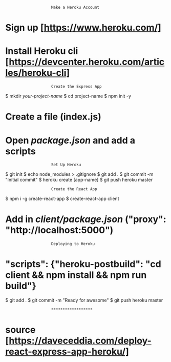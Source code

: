                         Make a Heroku Account

# Sign up [https://www.heroku.com/]

# Install Heroku cli [https://devcenter.heroku.com/articles/heroku-cli]

                        Create the Express App

$ mkdir _your-project-name_
$ cd project-name
$ npm init -y

# Create a file (index.js)

# Open _package.json_ and add a scripts

                        Set Up Heroku

$ git init
$ echo node_modules > .gitignore
$ git add .
$ git commit -m "Initial commit"
$ heroku create [app-name]
$ git push heroku master

                        Create the React App

$ npm i -g create-react-app
$ create-react-app client

# Add in _client/package.json_ ("proxy": "http://localhost:5000")

                        Deploying to Heroku

# "scripts": {"heroku-postbuild": "cd client && npm install && npm run build"}

$ git add .
$ git commit -m "Ready for awesome"
$ git push heroku master

                        ******************

# source [https://daveceddia.com/deploy-react-express-app-heroku/]
